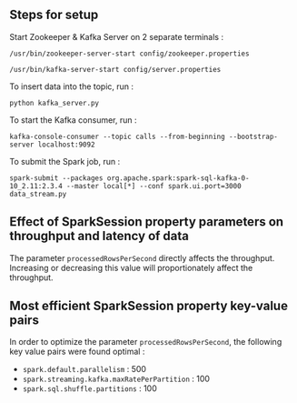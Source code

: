 ## Steps for setup

Start Zookeeper & Kafka Server on 2 separate terminals :

```
/usr/bin/zookeeper-server-start config/zookeeper.properties

/usr/bin/kafka-server-start config/server.properties
```


To insert data into the topic, run :
```
python kafka_server.py
```

To start the Kafka consumer, run :
```
kafka-console-consumer --topic calls --from-beginning --bootstrap-server localhost:9092
```

To submit the Spark job, run :
```
spark-submit --packages org.apache.spark:spark-sql-kafka-0-10_2.11:2.3.4 --master local[*] --conf spark.ui.port=3000 data_stream.py
```

## Effect of SparkSession property parameters on throughput and latency of data

The parameter `processedRowsPerSecond` directly affects the throughput. Increasing or decreasing this value will proportionately affect the throughput.

## Most efficient SparkSession property key-value pairs 

In order to optimize the parameter `processedRowsPerSecond`, the following key value pairs were found optimal :
* `spark.default.parallelism` : 500
* `spark.streaming.kafka.maxRatePerPartition` : 100
* `spark.sql.shuffle.partitions` : 100

